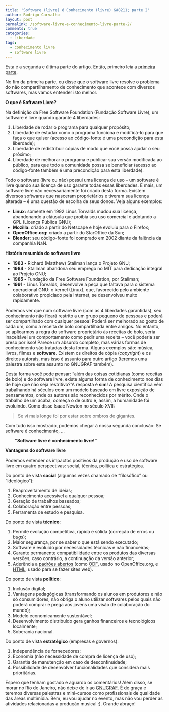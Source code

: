 ```yaml
---
title: 'Software (livre) é Conhecimento (livre) &#8211; parte 2'
author: Rodrigo Carvalho
layout: post
permalink: /software-livre-e-conhecimento-livre-parte-2/
comments: true
categories:
  - Liberdade
tags:
  - conhecimento livre
  - software livre
---
```

Esta é a segunda e última parte do artigo. Então, primeiro leia a [primeira parte][1].

No fim da primeira parte, eu disse que o software livre resolve o problema do não compartilhamento de conhecimento que acontece com diversos softwares, mas vamos entender isto melhor.

**O que é Software Livre?**

Na definição da Free Software Foundation (Fundação Software Livre), um software é livre quando garante 4 liberdades:

1.  Liberdade de rodar o programa para qualquer propósito;
2.  Liberdade de estudar como o programa funciona e modificá-lo para que faça o que quiser (acesso ao código-fonte é uma precondição para esta liberdade);
3.  Liberdade de redistribuir cópias de modo que você possa ajudar o seu próximo;
4.  Liberdade de melhorar o programa e publicar sua versão modificada ao público, para que todo a comunidade possa se beneficiar (acesso ao código-fonte também é uma precondição para esta liberdade).

<p style="font-weight:normal;">
  Todo o software (livre ou não) possui uma licença de uso &#8211; um software é livre quando sua licença de uso garante todas essas liberdades. E mais, um software livre não necessariamente foi criado desta forma. Existem diversos softwares que nasceram proprietários e tiveram sua licença alterada &#8211; é uma questão de escolha de seus donos. Veja alguns exemplos:
</p>

<!-- 		@page { margin: 2cm } 		P { margin-bottom: 0.21cm } -->

*   **Linux:**<span style="font-weight:normal;"> somente em 1992 Linus Torvalds mudou sua licença, abandonando a cláusula que proibia seu uso comercial e adotando a GPL (Licença Pública GNU);</span>
*   **Mozilla:**<span style="font-weight:normal;"> criado a partir do Netscape e hoje evoluiu para o Firefox;</span>
*   **OpenOffice.org:**<span style="font-weight:normal;"> criado a partir do StarOffice da Sun;</span>
*   **Blender:**<span style="font-weight:normal;"> seu código-fonte foi comprado em 2002 diante da falência da companhia NaN.</span>

**História resumida do software livre**

<!-- 		@page { margin: 2cm } 		P { margin-bottom: 0.21cm } -->

*   **1983 -** Richard (Matthew) Stallman lança o Projeto GNU;
*   **1984 -** Stallman abandona seu emprego no MIT para dedicação integral ao Projeto GNU;
*   **1985 -** Fundação da Free Software Foundation, por Stallman;
*   **1991 -** Linus Torvalds, desenvolve a peça que faltava para o sistema operacional GNU: o kernel (Linux), que, favorecido pelo ambiente colaborativo propiciado pela Internet, se desenvolveu muito rapidamente.

<p style="font-weight:normal;">
  Podemos ver que num software livre (com as 4 liberdades garantidas), seu conhecimento não ficará restrito a um grupo pequeno de pessoas e poderá ser compartilhado com qualquer pessoa! Poderá ser melhorado ao gosto de cada um, como a receita de bolo compartilhada entre amigos.<span style="background:transparent none repeat scroll 0 0;"> No entanto, se aplicarmos a regra do software proprietário às receitas de bolo, seria inaceitável um comportamento como pedir uma receita &#8211; você poderia ser preso por isso! Parece um absurdo completo, mas várias formas de conhecimento são tratadas desta forma. Alguns exemplos são: música, livros, filmes e <strong>software</strong>. Existem os direitos de cópia (<em>copyright</em>) e os direitos autorais, mas isso é assunto para outro artigo (teremos uma palestra sobre este assunto no GNUGRAF também).<br /> </span>
</p>

Desta forma você pode pensar: &#8220;além das coisas cotidianas (como receitas de bolo) e do software livre, existe alguma forma de conhecimento nos dias de hoje que não seja restritivo?&#8221;A resposta é **sim**! A pesquisa científica vêm trabalhando há séculos com um modelo baseado em livre exposição de pensamentos, onde os autores são reconhecidos por mérito. Onde o trabalho de um acaba, começa o de outro e, assim, a humanidade foi evoluindo. Como disse Isaac Newton no século XVII:

<!-- 		@page { margin: 2cm } 		P { margin-bottom: 0.21cm } -->

> Se vi mais longe foi por estar sobre ombros de gigantes.

Com tudo isso mostrado, podemos chegar à nossa segunda conclusão: Se software é conhecimento, &#8230;

<p style="padding-left:30px;">
  <strong>&#8220;Software livre é conhecimento livre!&#8221;</strong>
</p>

<!-- 		@page { margin: 2cm } 		P { margin-bottom: 0.21cm } -->

**Vantagens do software livre**

Podemos entender os impactos positivos da produção e uso de software livre em quatro perspectivas: social, técnica, política e estratégica.

Do ponto de vista **social** (algumas vezes chamado de “filosófico” ou “ideológico”):

1.  Reaproveitamento de ideias;
2.  Conhecimento acessível a qualquer pessoa;
3.  Geração de trabalhos baseados;
4.  Colaboração entre pessoas;
5.  Ferramenta de estudo e pesquisa.

Do ponto de vista **técnico**:

1.  Permite evolução competitiva, rápida e sólida (correção de erros ou *bugs*);
2.  Maior segurança, por se saber o que está sendo executado;
3.  Software é evoluído por necessidades técnicas e não financeiras;
4.  Garante permanente compatibilidade entre os produtos das diversas versões, caso contrário, a continuação da versão anterior;
5.  Aderência a [padrões abertos][2] (como [ODF][3], usado no OpenOffice.org, e [HTML][4], usado para se fazer sites web).

Do ponto de vista **político**:

1.  Inclusão digital;
2.  Vantagens pedagógicas (transformando os alunos em produtores e não só consumidores, não obriga o aluno utilizar softwares pelos quais não poderá comprar e prega aos jovens uma visão de colaboração do mundo);
3.  Modelo economicamente sustentável;
4.  Desenvolvimento distribuído gera ganhos financeiros e tecnológicos localmente;
5.  Soberania nacional.

Do ponto de vista **estratégico** (empresas e governos):

1.  Independência de fornecedores;
2.  Economia (não necessidade de compra de licença de uso);
3.  Garantia de manutenção em caso de descontinuidade;
4.  Possibilidade de desenvolver funcionalidades que considera mais prioritárias.

Espero que tenham gostado e aguardo os comentários! Além disso, se morar no Rio de Janeiro, não deixe de ir ao <a href="http://gnugraf.org" target="_blank">GNUGRAF</a>. É de graça e teremos diversas palestras e mini-cursos como profissionais de qualidade das áreas multimídia. Bem, eu vou ajudar no evento, mas não vou perder as atividades relacionadas à produção musical :). Grande abraço!

 [1]: http://www.rodrigocarvalho.blog.br/software-livre-e-conhecimento-livre-parte-1/
 [2]: http://pt.wikipedia.org/wiki/Padr%C3%A3o_aberto
 [3]: http://pt.wikipedia.org/wiki/ODF
 [4]: http://pt.wikipedia.org/wiki/Html
